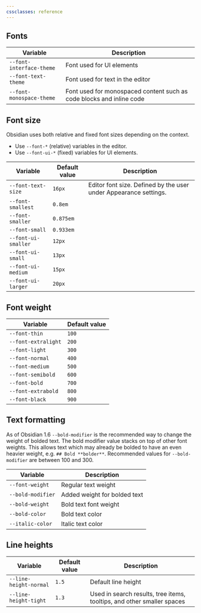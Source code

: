 ```yaml
---
cssclasses: reference
---
```

## Fonts

| Variable                 | Description                                                          |
| ------------------------ | -------------------------------------------------------------------- |
| `--font-interface-theme` | Font used for UI elements                                            |
| `--font-text-theme`      | Font used for text in the editor                                     |
| `--font-monospace-theme` | Font used for monospaced content such as code blocks and inline code |

## Font size

Obsidian uses both relative and fixed font sizes depending on the context.

- Use `--font-*` (relative) variables in the editor.
- Use `--font-ui-*` (fixed) variables for UI elements.

| Variable            | Default value | Description                                                      |
| ------------------- | ------------- | ---------------------------------------------------------------- |
| `--font-text-size`  | `16px`        | Editor font size. Defined by the user under Appearance settings. |
| `--font-smallest`   | `0.8em`       |                                                                  |
| `--font-smaller`    | `0.875em`     |                                                                  |
| `--font-small`      | `0.933em`     |                                                                  |
| `--font-ui-smaller` | `12px`        |                                                                  |
| `--font-ui-small`   | `13px`        |                                                                  |
| `--font-ui-medium`  | `15px`        |                                                                  |
| `--font-ui-larger`  | `20px`        |                                                                  |

## Font weight

| Variable            | Default value |
| ------------------- | ------------- |
| `--font-thin`       | `100`           |
| `--font-extralight` | `200`           |
| `--font-light`      | `300`           |
| `--font-normal`     | `400`           |
| `--font-medium`     | `500`           |
| `--font-semibold`   | `600`           |
| `--font-bold`       | `700`           |
| `--font-extrabold`  | `800`           |
| `--font-black`      | `900`              |

## Text formatting

As of Obsidian 1.6 `--bold-modifier` is the recommended way to change the weight of bolded text. The bold modifier value stacks on top of other font weights. This allows text which may already be bolded to have an even heavier weight, e.g. `## Bold **bolder**`. Recommended values for `--bold-modifier` are between 100 and 300.

| Variable          | Description                  |
| ----------------- | ---------------------------- |
| `--font-weight`   | Regular text weight          |
| `--bold-modifier` | Added weight for bolded text |
| `--bold-weight`   | Bold text font weight        |
| `--bold-color`    | Bold text color              |
| `--italic-color`  | Italic text color            |

## Line heights

| Variable               | Default value | Description                                                            |
| ---------------------- | ------------- | ---------------------------------------------------------------------- |
| `--line-height-normal` | `1.5`         | Default line height                                                    |
| `--line-height-tight`  | `1.3`         | Used in search results, tree items, tooltips, and other smaller spaces |

